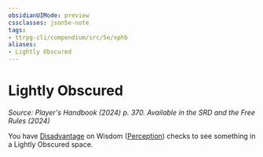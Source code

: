 ```yaml
---
obsidianUIMode: preview
cssclasses: json5e-note
tags:
- ttrpg-cli/compendium/src/5e/xphb
aliases:
- Lightly Obscured
---
```

# Lightly Obscured
*Source: Player's Handbook (2024) p. 370. Available in the <span title='Systems Reference Document (5.2)'>SRD</span> and the Free Rules (2024)* 

You have [Disadvantage](Інструменти%20ДМ/CLI/rules/variant-rules/disadvantage-xphb.md) on Wisdom ([Perception](Інструменти%20ДМ/CLI/rules/skills.md#Perception)) checks to see something in a Lightly Obscured space.